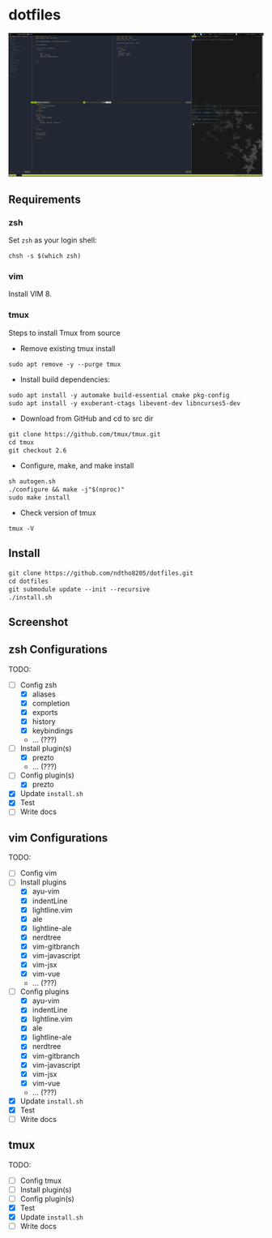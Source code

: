 # dotfiles

![screenshot](screenshot.png)

## Requirements

### zsh

Set `zsh` as your login shell:

```shell
chsh -s $(which zsh)
```

### vim

Install VIM 8.

### tmux

Steps to install Tmux from source

* Remove existing tmux install

```shell
sudo apt remove -y --purge tmux
```

* Install build dependencies:

```shell
sudo apt install -y automake build-essential cmake pkg-config
sudo apt install -y exuberant-ctags libevent-dev libncurses5-dev
```

* Download from GitHub and cd to src dir

```shell
git clone https://github.com/tmux/tmux.git
cd tmux
git checkout 2.6
```

* Configure, make, and make install

```shell
sh autogen.sh
./configure && make -j"$(nproc)"
sudo make install
```

* Check version of tmux

```shell
tmux -V
```

## Install

```shell
git clone https://github.com/ndtho8205/dotfiles.git
cd dotfiles
git submodule update --init --recursive
./install.sh
```

## Screenshot

## zsh Configurations

TODO:

* [ ] Config zsh
  * [x] aliases
  * [x] completion
  * [x] exports
  * [x] history
  * [x] keybindings
  * ... (???)
* [ ] Install plugin(s)
  * [x] prezto
  * ... (???)
* [ ] Config plugin(s)
  * [x] prezto
* [x] Update `install.sh`
* [x] Test
* [ ] Write docs

## vim Configurations

TODO:

* [ ] Config vim
* [ ] Install plugins
  * [x] ayu-vim
  * [x] indentLine
  * [x] lightline.vim
  * [x] ale
  * [x] lightline-ale
  * [x] nerdtree
  * [x] vim-gitbranch
  * [x] vim-javascript
  * [x] vim-jsx
  * [x] vim-vue
  * ... (???)
* [ ] Config plugins
  * [x] ayu-vim
  * [x] indentLine
  * [x] lightline.vim
  * [x] ale
  * [x] lightline-ale
  * [x] nerdtree
  * [x] vim-gitbranch
  * [x] vim-javascript
  * [x] vim-jsx
  * [x] vim-vue
  * ... (???)
* [x] Update `install.sh`
* [x] Test
* [ ] Write docs

## tmux

TODO:

* [ ] Config tmux
* [ ] Install plugin(s)
* [ ] Config plugin(s)
* [x] Test
* [x] Update `install.sh`
* [ ] Write docs
